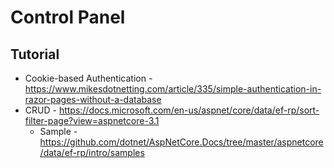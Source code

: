 # Control Panel

## Tutorial

- Cookie-based Authentication - <https://www.mikesdotnetting.com/article/335/simple-authentication-in-razor-pages-without-a-database>
- CRUD - <https://docs.microsoft.com/en-us/aspnet/core/data/ef-rp/sort-filter-page?view=aspnetcore-3.1>
    - Sample - <https://github.com/dotnet/AspNetCore.Docs/tree/master/aspnetcore/data/ef-rp/intro/samples>
